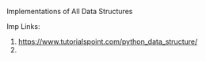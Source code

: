 Implementations of All Data Structures

Imp Links:

1. https://www.tutorialspoint.com/python_data_structure/
2.
